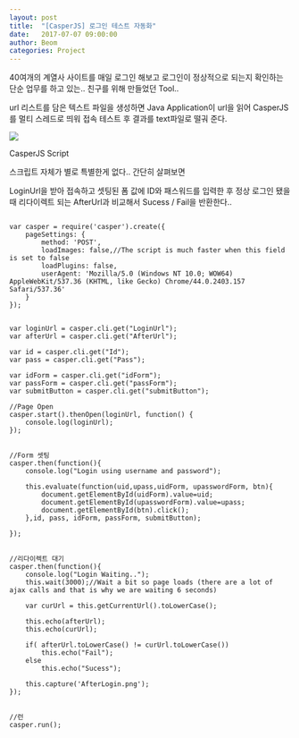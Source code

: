 ```yaml
---
layout: post
title:  "[CasperJS] 로그인 테스트 자동화"
date:   2017-07-07 09:00:00
author: Beom
categories: Project
---
```


40여개의 계열사 사이트를 매일 로그인 해보고 로그인이 정상적으로 되는지 확인하는 단순 업무를 하고 있는.. 친구를 위해 만들었던 Tool..

url 리스트를 담은 텍스트 파일을 생성하면 Java Application이 url을 읽어 CasperJS를 멀티 스레드로 띄워 접속 테스트 후 결과를 text파일로 떨궈 준다.

![](https://raw.githubusercontent.com/ntmaster84/ntmaster84.github.io/master/_posts/resource/urlTester.png)


CasperJS Script

스크립트 자체가 별로 특별한게 없다.. 간단히 살펴보면

 LoginUrl을 받아 접속하고 셋팅된 폼 값에 ID와 패스워드를 입력한 후 정상 로그인 됐을 때 리다이렉트 되는
 AfterUrl과 비교해서 Sucess / Fail을 반환한다..
 

```

var casper = require('casper').create({
    pageSettings: {
    	method: 'POST',
    	loadImages: false,//The script is much faster when this field is set to false
        loadPlugins: false,
        userAgent: 'Mozilla/5.0 (Windows NT 10.0; WOW64) AppleWebKit/537.36 (KHTML, like Gecko) Chrome/44.0.2403.157 Safari/537.36'
    }	
});


var loginUrl = casper.cli.get("LoginUrl");
var afterUrl = casper.cli.get("AfterUrl");

var id = casper.cli.get("Id");
var pass = casper.cli.get("Pass");

var idForm = casper.cli.get("idForm");
var passForm = casper.cli.get("passForm");
var submitButton = casper.cli.get("submitButton");

//Page Open
casper.start().thenOpen(loginUrl, function() {
    console.log(loginUrl);
});


//Form 셋팅
casper.then(function(){
    console.log("Login using username and password");
    
    this.evaluate(function(uid,upass,uidForm, upasswordForm, btn){    	
    	document.getElementById(uidForm).value=uid;
		document.getElementById(upasswordForm).value=upass;
		document.getElementById(btn).click();
    },id, pass, idForm, passForm, submitButton);

});


//리다이렉트 대기
casper.then(function(){
    console.log("Login Waiting..");
	this.wait(3000);//Wait a bit so page loads (there are a lot of ajax calls and that is why we are waiting 6 seconds)
	
	var curUrl = this.getCurrentUrl().toLowerCase();
	
	this.echo(afterUrl);
	this.echo(curUrl);
	
	if( afterUrl.toLowerCase() != curUrl.toLowerCase())
		this.echo("Fail");
	else
		this.echo("Sucess");
	
	this.capture('AfterLogin.png');
});


//런
casper.run();
```